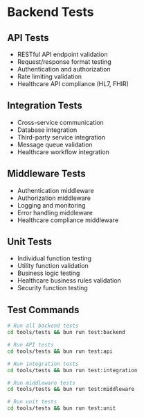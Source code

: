 # Backend Tests

## API Tests

- RESTful API endpoint validation
- Request/response format testing
- Authentication and authorization
- Rate limiting validation
- Healthcare API compliance (HL7, FHIR)

## Integration Tests

- Cross-service communication
- Database integration
- Third-party service integration
- Message queue validation
- Healthcare workflow integration

## Middleware Tests

- Authentication middleware
- Authorization middleware
- Logging and monitoring
- Error handling middleware
- Healthcare compliance middleware

## Unit Tests

- Individual function testing
- Utility function validation
- Business logic testing
- Healthcare business rules validation
- Security function testing

## Test Commands

```bash
# Run all backend tests
cd tools/tests && bun run test:backend

# Run API tests
cd tools/tests && bun run test:api

# Run integration tests
cd tools/tests && bun run test:integration

# Run middleware tests
cd tools/tests && bun run test:middleware

# Run unit tests
cd tools/tests && bun run test:unit
```
